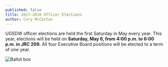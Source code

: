 ```yaml
---
published: false
title: 2017–2018 Officer Elections
author: Cory McCartan
---
```

UGSDW officer elections are held the first Saturday in May every year.
This year, elections will be held on **Saturday, May 6, from 4:00 p.m. to 6:00 p.m. in JRC 209.** All four Executive Board positions will be elected to a term of one year.

![Ballot box]({{site.baseurl}}/assets/news/ballot-box-stock.jpg)

